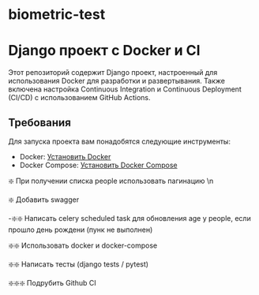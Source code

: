 # biometric-test
# Django проект с Docker и CI

Этот репозиторий содержит Django проект, настроенный для использования Docker для разработки и развертывания. Также включена настройка Continuous Integration и Continuous Deployment (CI/CD) с использованием GitHub Actions.

## Требования

Для запуска проекта вам понадобятся следующие инструменты:

- Docker: [Установить Docker](https://docs.docker.com/get-docker/)
- Docker Compose: [Установить Docker Compose](https://docs.docker.com/compose/install/)

❇️ При получении списка people использовать пагинацию \n

❇️ Добавить swagger

-❇️❇️ Написать celery scheduled task для обновления age у people, если прошло день рождени (пунк не выполнен)

❇️❇️ Использовать docker и docker-compose

❇️❇️ Написать тесты (django tests / pytest)

❇️❇️❇️ Подрубить Github CI
